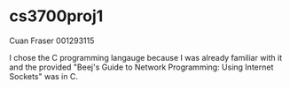 # cs3700proj1

Cuan Fraser 001293115

I chose the C programming langauge because I was already familiar with it and the provided
"Beej's Guide to Network Programming: Using Internet Sockets" was in C.


